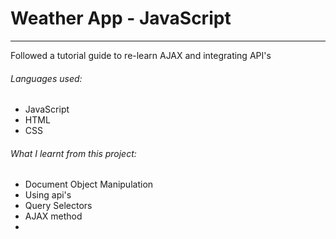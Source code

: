 # Weather App - JavaScript

---

Followed a tutorial guide to re-learn AJAX and integrating API's


###### Languages used:
* JavaScript
* HTML
* CSS

###### What I learnt from this project:
* Document Object Manipulation
* Using api's
* Query Selectors
* AJAX method
*
